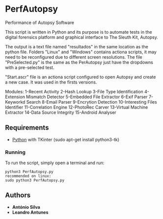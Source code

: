 # PerfAutopsy
Performance of Autopsy Software

This script is written in Python and its purpose is to automate tests in the digital forensics platform and graphical interface to The Sleuth Kit, Autopsy.

The output is a text file named "resultados" in the same location as the python file.
Folders "Linux" and "Windows" contains actiona scripts, it may need to be reconfigured due to different screen resolutions.
The file "PreSelected.py" is the same as the PerAutopsy just have the dropdowns with a pre-selected test.

"Start.ascr" file is an actiona script configured to open Autopsy and create a new case. It was used in the firsts versions.

Modules:
1-Recent Activity
2-Hash Lookup
3-File Type Identification
4-Extension Mismatch Detector
5-Embedded File Extractor
6-Exif Parser
7-Keyworkd Search
8-Email Parser
9-Encrytion Detection
10-Interesting Files Identifier
11-Correlation Engine
12-PhotoRec Carver
13-Virtual Machine Extractor
14-Data Source Integrity
15-Android Analyser

## Requirements

* [Python](https://www.python.org/downloads/) with
TKinter (sudo apt-get install python3-tk)

### Running

To run the script, simply open a terminal and run:

```
python3 PerfAutopsy.py
recommended on linux:
sudo python3 PerfAutopsy.py
```

## Authors

* **António Silva** 
* **Leandro Antunes** 

